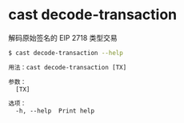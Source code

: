 # cast decode-transaction

解码原始签名的 EIP 2718 类型交易

```bash
$ cast decode-transaction --help
```

```txt
用法：cast decode-transaction [TX]

参数：
  [TX]  

选项：
  -h, --help  Print help
```